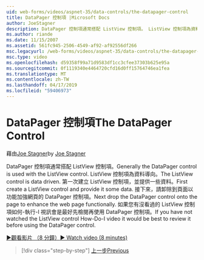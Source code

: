 ```yaml
---
uid: web-forms/videos/aspnet-35/data-controls/the-datapager-control
title: DataPager 控制項 |Microsoft Docs
author: JoeStagner
description: DataPager 控制項通常搭配 ListView 控制項。 ListView 控制項為資料導向。 第一次建立 ListView 控制項，並提供一些 d...
ms.author: riande
ms.date: 11/15/2007
ms.assetid: 561fc945-2506-4549-af92-af92556df266
msc.legacyurl: /web-forms/videos/aspnet-35/data-controls/the-datapager-control
msc.type: video
ms.openlocfilehash: d59358f99a71d9583df1cc3cfee37303b625e95a
ms.sourcegitcommit: 0f1119340e4464720cfd16d0ff15764746ea1fea
ms.translationtype: MT
ms.contentlocale: zh-TW
ms.lasthandoff: 04/17/2019
ms.locfileid: "59406973"
---
```

# <a name="the-datapager-control"></a><span data-ttu-id="8dff7-105">DataPager 控制項</span><span class="sxs-lookup"><span data-stu-id="8dff7-105">The DataPager Control</span></span>

<span data-ttu-id="8dff7-106">藉由[Joe Stagner](https://github.com/JoeStagner)</span><span class="sxs-lookup"><span data-stu-id="8dff7-106">by [Joe Stagner](https://github.com/JoeStagner)</span></span>

<span data-ttu-id="8dff7-107">DataPager 控制項通常搭配 ListView 控制項。</span><span class="sxs-lookup"><span data-stu-id="8dff7-107">Generally the DataPager control is used with the ListView control.</span></span> <span data-ttu-id="8dff7-108">ListView 控制項為資料導向。</span><span class="sxs-lookup"><span data-stu-id="8dff7-108">The ListView control is data driven.</span></span> <span data-ttu-id="8dff7-109">第一次建立 ListView 控制項，並提供一些資料。</span><span class="sxs-lookup"><span data-stu-id="8dff7-109">First create a ListView control and provide it some data.</span></span> <span data-ttu-id="8dff7-110">接下來，請卸除到頁面以功能加強網頁的 DataPager 控制項。</span><span class="sxs-lookup"><span data-stu-id="8dff7-110">Next drop the DataPager control onto the page to enhance the web page functionally.</span></span> <span data-ttu-id="8dff7-111">如果您有沒看過的 ListView 控制項如何-執行-I 視訊會是最好先檢閱再使用 DataPager 控制項。</span><span class="sxs-lookup"><span data-stu-id="8dff7-111">If you have not watched the ListView control How-Do-I video it would be best to review it before using the DataPager control.</span></span>

[<span data-ttu-id="8dff7-112">&#9654;觀看影片 （8 分鐘）</span><span class="sxs-lookup"><span data-stu-id="8dff7-112">&#9654; Watch video (8 minutes)</span></span>](https://channel9.msdn.com/Blogs/ASP-NET-Site-Videos/the-datapager-control)

> [!div class="step-by-step"]
> [<span data-ttu-id="8dff7-113">上一步</span><span class="sxs-lookup"><span data-stu-id="8dff7-113">Previous</span></span>](the-listview-control.md)

